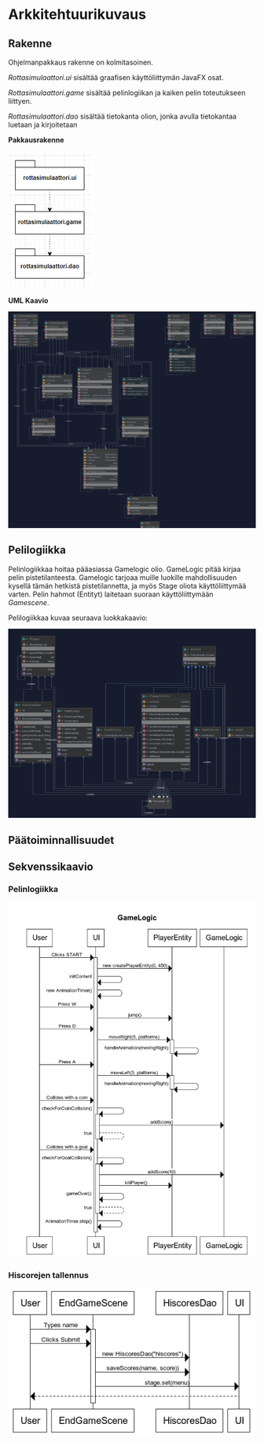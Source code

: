 # Arkkitehtuurikuvaus

## Rakenne

Ohjelmanpakkaus rakenne on kolmitasoinen.


*Rottasimulaattori.ui* sisältää graafisen käyttöliittymän JavaFX osat.

*Rottasimulaattori.game* sisältää pelinlogiikan ja kaiken pelin toteutukseen liittyen.



*Rottasimulaattori.dao* sisältää tietokanta olion, jonka avulla tietokantaa luetaan ja kirjoitetaan


**Pakkausrakenne**


![alt text](https://raw.githubusercontent.com/D3lux3/ot-harjoitustyo/master/documentation/imgs/pakkaus1.png "Pakkausrakenne.")

**UML Kaavio**


![alt text](https://raw.githubusercontent.com/D3lux3/ot-harjoitustyo/master/documentation/imgs/kaavio.png "UML luonnos.")

## Pelilogiikka

Pelinlogiikkaa hoitaa pääasiassa Gamelogic olio. GameLogic pitää kirjaa pelin pistetilanteesta. Gamelogic tarjoaa muille luokille mahdollisuuden kysellä tämän hetkistä pistetilannetta, ja myös Stage oliota käyttöliittymää varten. Pelin hahmot (Entityt) laitetaan suoraan käyttöliittymään *Gamescene*.

Pelilogiikkaa kuvaa seuraava luokkakaavio:

![alt text](https://raw.githubusercontent.com/D3lux3/ot-harjoitustyo/master/documentation/imgs/luokkakaavio2.png "Luokkakaavio")

## Päätoiminnallisuudet



## Sekvenssikaavio
### Pelinlogiikka
![alt text](https://raw.githubusercontent.com/D3lux3/ot-harjoitustyo/master/documentation/imgs/sekvenssi.png "Sekvenssikaavio")

### Hiscorejen tallennus
![alt text](https://raw.githubusercontent.com/D3lux3/ot-harjoitustyo/master/documentation/imgs/daosekvenssi.png "HiscoreSekvenssikaavio")